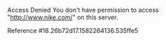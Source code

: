Access Denied You don't have permission to access "http://www.nike.com/" on this server.

Reference #18.26b72d17.1582264136.535ffe5